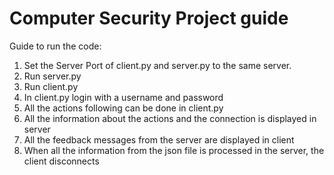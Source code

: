 # Computer Security Project guide

Guide to run the code:

1. Set the Server Port of client.py and server.py to the same server.
2. Run server.py
3. Run client.py
4. In client.py login with a username and password
5. All the actions following can be done in client.py
6. All the information about the actions and the connection is displayed in server
7. All the feedback messages from the server are displayed in client
8. When all the information from the json file is processed in the server, the client disconnects

